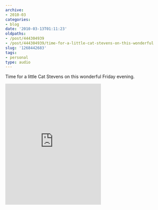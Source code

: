 ```yaml
---
archive:
- 2010-03
categories:
- blog
date: '2010-03-13T01:11:23'
oldpaths:
- /post/444304939
- /post/444304939/time-for-a-little-cat-stevens-on-this-wonderful
slug: '1268442683'
tags:
- personal
type: audio
---
```


Time for a little Cat Stevens on this wonderful Friday evening.

<iframe src="https://embed.spotify.com/?uri=spotify%3Atrack%3A730PcccFA4ePtZmzpypwoD" width="300" height="380" frameborder="0" allowtransparency="true"></iframe>
<br>

